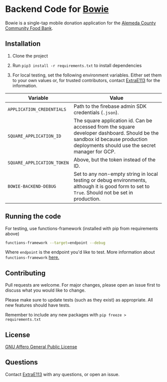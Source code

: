 # Backend Code for [Bowie](https://github.com/ExtraE113/bowie)

Bowie is a single-tap mobile donation application for the [Alemeda County Community Food Bank](https://accfb.org).

## Installation

1. Clone the project

2. Run `pip3 install -r requirements.txt` to install dependencies

3. For local testing, set the following environment variables. Either set them to your own values or, for trusted contributors, contact [ExtraE113](https://github.com/ExtraE113) for the information.

|Variable | Value |
|---------|-------|
|`APPLICATION_CREDENTIALS`| Path to the firebase admin SDK credentials (`.json`). |
|`SQUARE_APPLICATION_ID`| The square application id. Can be accessed from the square developer dashboard. Should be the sandbox id because production deployments should use the secret manager for GCP.|
|`SQUARE_APPLICATION_TOKEN`| Above, but the token instead of the ID. |
|`BOWIE-BACKEND-DEBUG`| Set to any non-empty string in local testing or debug environments, although it is good form to set to `True`. Should not be set in production.|



## Running the code
For testing, use functions-framework (installed with pip from requirements above)
```bash
functions-framework --target=endpoint --debug
```
Where `endpoint` is the endpoint you'd like to test. More information about `functions-framework` [here.](https://github.com/GoogleCloudPlatform/functions-framework-python)

## Contributing
Pull requests are welcome. For major changes, please open an issue first to discuss what you would like to change.

Please make sure to update tests (such as they exist) as appropriate. All new features should have tests.

Remember to include any new packages with `pip freeze > requirements.txt`
## License
[GNU Affero General Public License](https://choosealicense.com/licenses/agpl-3.0/)

## Questions
Contact [ExtraE113](https://github.com/ExtraE113) with any questions, or open an issue.
